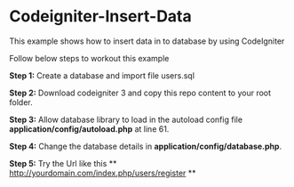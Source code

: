 # Codeigniter-Insert-Data
This example shows how to insert data in to database by using CodeIgniter

Follow below steps to workout this example

**Step 1:** Create a database and import file users.sql  

**Step 2:** Download codeigniter 3 and copy this repo content to your root folder.  

**Step 3:** Allow database library to load in the autoload config file **application/config/autoload.php** at line 61. 

**Step 4:** Change the database details in **application/config/database.php**.  

**Step 5:** Try the Url like this ** http://yourdomain.com/index.php/users/register **
